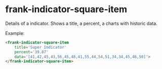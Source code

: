 # frank-indicator-square-item

Details of a indicator. Shows a title, a percent, a charts with historic data.



Example:
```html
<frank-indicator-square-item
	title='Super Indicator'
	percent='39.87'
	data='[41,42,45,43,56,45,48,41,55,44,54,51,34,34,45,46,50]'>
</frank-indicator-square-item>
```

